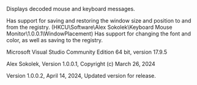 Displays decoded mouse and keyboard messages.

Has support for saving and restoring the window
size and position to and from the registry.
  (HKCU\Software\Alex Sokolek\Keyboard Mouse Monitor\1.0.0.1\WindowPlacement)
Has support for changing the font and color, as well as saving to the registry.

Microsoft Visual Studio Community Edition 64 bit, version 17.9.5

Alex Sokolek, Version 1.0.0.1, Copyright (c) March 26, 2024

Version 1.0.0.2, April 14, 2024, Updated version for release.